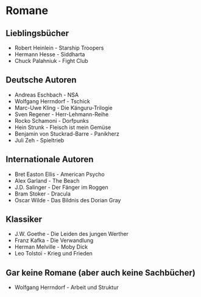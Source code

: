 # Romane
## Lieblingsbücher
- Robert Heinlein - Starship Troopers
- Hermann Hesse - Siddharta
- Chuck Palahniuk - Fight Club

## Deutsche Autoren
- Andreas Eschbach - NSA
- Wolfgang Herrndorf - Tschick
- Marc-Uwe Kling - Die Känguru-Trilogie
- Sven Regener - Herr-Lehmann-Reihe
- Rocko Schamoni - Dorfpunks
- Hein Strunk - Fleisch ist mein Gemüse
- Benjamin von Stuckrad-Barre - Panikherz
- Juli Zeh - Spieltrieb

## Internationale Autoren
- Bret Easton Ellis - American Psycho
- Alex Garland - The Beach
- J.D. Salinger - Der Fänger im Roggen
- Bram Stoker - Dracula
- Oscar Wilde - Das Bildnis des Dorian Gray

## Klassiker
- J.W. Goethe - Die Leiden des jungen Werther
- Franz Kafka - Die Verwandlung
- Herman Melville - Moby Dick
- Leo Tolstoi - Krieg und Frieden

## Gar keine Romane (aber auch keine Sachbücher)
- Wolfgang Herrndorf - Arbeit und Struktur
